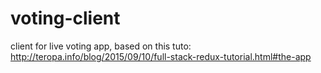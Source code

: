 # voting-client
client for live voting app, based on this tuto: http://teropa.info/blog/2015/09/10/full-stack-redux-tutorial.html#the-app
